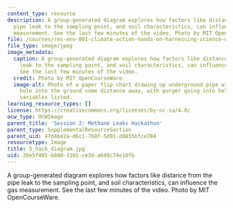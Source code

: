 ```yaml
---
content_type: resource
description: A group-generated diagram explores how factors like distance from the
  pipe leak to the sampling point, and soil characteristics, can influence the gas
  measurement. See the last few minutes of the video. Photo by MIT OpenCourseWare.
file: /courses/res-env-001-climate-action-hands-on-harnessing-science-with-communities-to-cut-carbon-january-iap-2017/26e5f405b8403165ce3da649c74e10fb_5_hack_diagram.jpg
file_type: image/jpeg
image_metadata:
  caption: A group-generated diagram explores how factors like distance from the pipe
    leak to the sampling point, and soil characteristics, can influence the gas measurement.
    See the last few minutes of the video.
  credit: Photo by MIT OpenCourseWare.
  image-alt: Photo of a paper flip chart drawing up underground pipe with leak, drilled
    hole into the ground some distance away, with purger going into hole and several
    variables listed.
learning_resource_types: []
license: https://creativecommons.org/licenses/by-nc-sa/4.0/
ocw_type: OCWImage
parent_title: 'Session 2: Methane Leaks Hackathon'
parent_type: SupplementalResourceSection
parent_uid: 47d4b42a-d6c1-7b8f-5d91-d8855bfce784
resourcetype: Image
title: 5_hack_diagram.jpg
uid: 26e5f405-b840-3165-ce3d-a649c74e10fb
---
```

A group-generated diagram explores how factors like distance from the pipe leak to the sampling point, and soil characteristics, can influence the gas measurement. See the last few minutes of the video. Photo by MIT OpenCourseWare.